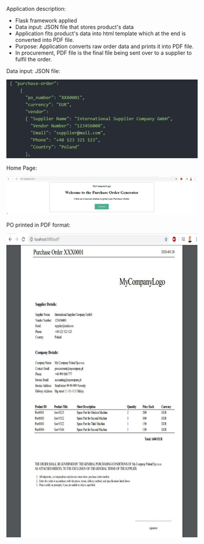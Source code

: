 <p>Application description:</p>
<ul>
  <li>Flask framework applied</li>
  <li>Data input: JSON file that stores product's data</li>
  <li>Application fits product's data into html template which at the end is converted into PDF file.</li>
  <li>Purpose: Application converts raw order data and prints it into PDF file.</li>
  <li>In procurement, PDF file is the final file being sent over to a supplier to fulfil the order.</li>
</ul>


<p>Data input: JSON file:</p>
<img src="images/json.JPG">

<p>Home Page:</p>
<img src="images/po_generator.JPG">

<p>PO printed in PDF format:</p>
<img src="images/po_pdf.JPG" width="750" height="800">

